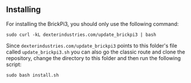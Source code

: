 ## Installing

For installing the BrickPi3, you should only use the following command:
```
sudo curl -kL dexterindustries.com/update_brickpi3 | bash
```

Since `dexterindustries.com/update_brickpi3` points to this folder's file called `update_brickpi3.sh` you can also go the classic route and clone the repository, change the directory to this folder and then run the following script:
```
sudo bash install.sh
```
